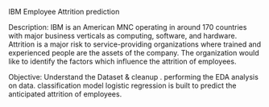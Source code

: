IBM Employee Attrition prediction 

Description:
IBM is an American MNC operating in around 170 countries with major business verticals as computing, software, and hardware.
Attrition is a major risk to service-providing organizations where trained and experienced people are the assets of the company. 
The organization would like to identify the factors which influence the attrition of employees.

Objective:
Understand the Dataset & cleanup .
performing the EDA analysis on data.
classification model logistic regression is built to predict the anticipated attrition of employees.


